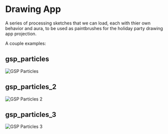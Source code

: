 Drawing App
===========

A series of processing sketches that we can load, each with thier own behavior and aura, to be used as paintbrushes for the holiday party drawing app projection.

A couple examples:

gsp_particles
-------------

![GSP Particles](https://raw.githubusercontent.com/GSPBetaGroup/HolidayParty2014/master/drawing-app/gsp_particles.jpeg "GSP")

gsp_particles_2
---------------

![GSP Particles 2](https://raw.githubusercontent.com/GSPBetaGroup/HolidayParty2014/master/drawing-app/gsp_particles_2.jpeg "GSP")

gsp_particles_3
---------------

![GSP Particles 3](https://raw.githubusercontent.com/GSPBetaGroup/HolidayParty2014/master/drawing-app/gsp_particles_3.jpeg "GSP")
